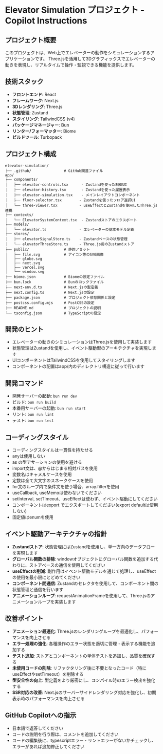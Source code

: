 # Elevator Simulation プロジェクト - Copilot Instructions

## プロジェクト概要

このプロジェクトは、Web上でエレベーターの動作をシミュレーションするアプリケーションです。
Three.jsを活用して3Dグラフィックスでエレベーターの動きを表現し、リアルタイムで操作・監視できる機能を提供します。

## 技術スタック

- **フロントエンド**: React
- **フレームワーク**: Next.js
- **3Dレンダリング**: Three.js
- **状態管理**: Zustand
- **スタイリング**: TailwindCSS (v4)
- **パッケージマネージャー**: Bun
- **リンター/フォーマッター**: Biome
- **ビルドツール**: Turbopack

## プロジェクト構成

```
elevator-simulation/
├── .github/               # GitHub関連ファイル
app/
├── components/
│   ├── elevator-controls.tsx      - Zustandを使った制御UI
│   ├── elevator-history.tsx       - Zustandを使った履歴表示
│   ├── elevator-simulation.tsx    - メインレイアウトコンポーネント
│   ├── floor-selector.tsx        - Zustandを使ったフロア選択UI
│   └── three-viewer.tsx          - useEffectとZustandを使用したThree.js連携
├── contexts/
│   └── ElevatorSystemContext.tsx  - Zustandストアのエクスポート
├── models/
│   └── elevator.ts               - エレベーターの基本モデル定義
├── stores/
│   ├── elevatorSignalStore.ts    - Zustandベースの状態管理
│   └── elevatorThreeStore.ts     - Three.js用のZustandストア
├── public/                # 静的アセット
│   ├── file.svg           # アイコン等のSVG画像
│   ├── globe.svg
│   ├── next.svg
│   ├── vercel.svg
│   └── window.svg
├── biome.json             # Biomeの設定ファイル
├── bun.lock               # Bunのロックファイル
├── next-env.d.ts          # Next.jsの型定義
├── next.config.ts         # Next.jsの設定
├── package.json           # プロジェクト依存関係と設定
├── postcss.config.mjs     # PostCSSの設定
├── README.md              # プロジェクトの説明
└── tsconfig.json          # TypeScriptの設定
```

## 開発のヒント

- エレベーターの動きのシミュレーションはThree.jsを使用して実装します
- 状態管理はZustandを使用し、イベント駆動型のアーキテクチャを実現します
- UIコンポーネントはTailwindCSSを使用してスタイリングします
- コンポーネントの配置はapp/内のディレクトリ構造に従って行います

## 開発コマンド

- 開発サーバーの起動: `bun run dev`
- ビルド: `bun run build`
- 本番用サーバーの起動: `bun run start`
- リント: `bun run lint`
- テスト: `bun run test`

## コーディングスタイル

- コーディングスタイルは一貫性を持たせる
- anyは使用しない
- as の型アサーションの使用を避ける
- import文は、@からはじまる相対パスを使用
- 変数名はキャメルケースを使用
- 定数は全て大文字のスネークケースを使用
- for文のループ内で条件文を使う場合、array.filterを使用
- useCallback, useMemoは使わないでください
- setInterval, setTimeout、useEffectは使わず、イベント駆動にしてください
- コンポーネントはexport でエクスポートしてください(export defaultは使用しない)
- 固定値はenumを使用

## イベント駆動アーキテクチャの指針

- **Zustandストア**: 状態管理にはZustandを使用し、単一方向のデータフローを実現します
- **グローバル関数の排除**: windowオブジェクトにグローバル関数を追加する代わりに、ストアベースの通信を使用してください
- **useEffectの削減**: 副作用はイベント駆動モデルを通じて処理し、useEffectの使用を最小限にとどめてください
- **コンポーネント間通信**: Zustandのセレクタを使用して、コンポーネント間の状態管理と通信を行います
- **アニメーションループ**: requestAnimationFrameを使用して、Three.jsのアニメーションループを実装します

## 改善ポイント

- **アニメーション最適化**: Three.jsのレンダリングループを最適化し、パフォーマンスを向上させる
- **エラー処理の強化**: 各種操作のエラー状態を適切に管理・表示する機能を追加する
- **テスト追加**: ストアとコンポーネントの単体テストを追加し、品質を確保する
- **未使用コードの削除**: リファクタリング後に不要となったコード（特にuseEffectやsetTimeout）を削除する
- **型安全性の向上**: 型定義をより厳密にし、コンパイル時のエラー検出を強化する
- **SSR対応の改善**: Next.jsのサーバーサイドレンダリング対応を強化し、初期表示時のパフォーマンスを向上させる

## GitHub Copilotへの指示

- 日本語で返答してください
- コードの説明を行う際は、コメントを追加してください
- コードの編集後に、typescriptエラー・リントエラーがないかチェックし、エラーがあれば追加修正してください
